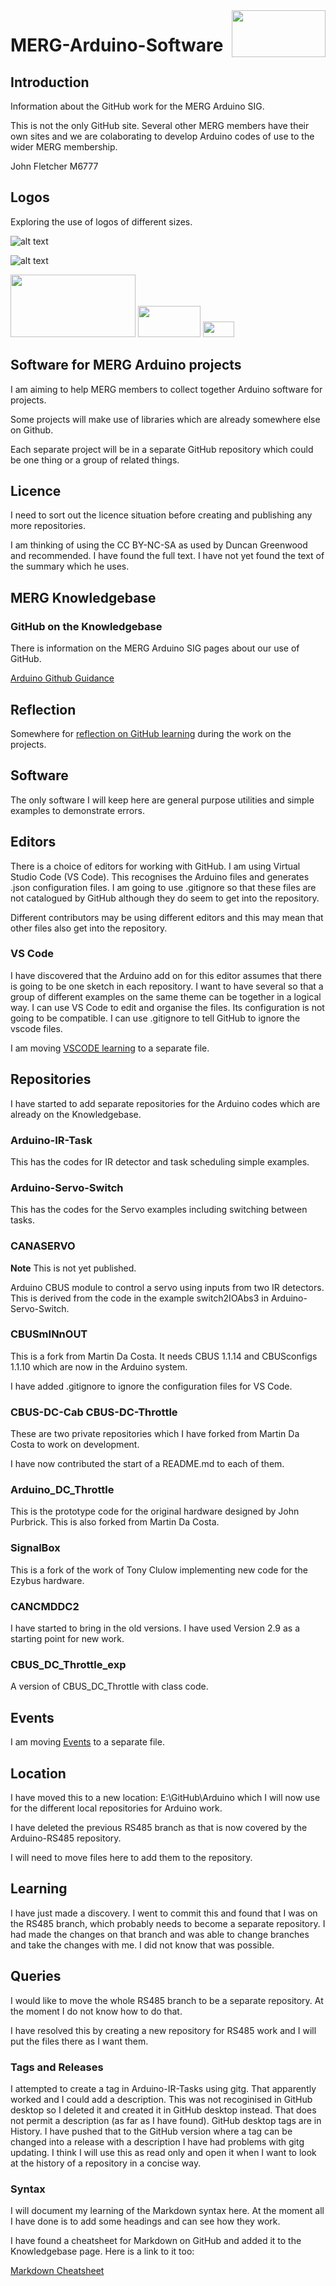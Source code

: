  <img align="right" src="arduino_merg_logo.png"  width="150" height="75">

 # MERG-Arduino-Software

 ## Introduction

 Information about the GitHub work for the MERG Arduino SIG.

 This is not the only GitHub site. Several other MERG members have their own sites and we are colaborating to develop Arduino codes of use to the wider MERG membership. 

 John Fletcher M6777

 ## Logos

 Exploring the use of logos of different sizes.

 ![alt text][MergLogo]

 ![alt text][ArduinoMergLogo]

 <img src="arduino_merg_logo.png" width="200" height="100">

 <img src="arduino_merg_logo.png" width="100" height="50">

 <img src="arduino_merg_logo.png" width="50" height="25">

 ## Software for MERG Arduino projects

 I am aiming to help MERG members to collect together Arduino software for projects.

 Some projects will make use of libraries which are already somewhere else on Github.

 Each separate project will be in a separate GitHub repository which could be one thing or a group of related things.

 ## Licence

 I need to sort out the licence situation before creating and publishing any more repositories.

 I am thinking of using the CC BY-NC-SA as used by Duncan Greenwood and recommended. I have found the full text. I have not yet found the text of the summary which he uses.

 ## MERG Knowledgebase

 ### GitHub on the Knowledgebase

 There is information on the MERG Arduino SIG pages about our use of GitHub.

 [Arduino Github Guidance](https://www.merg.org.uk/merg_wiki/doku.php?id=arduino:software:github)

 ## Reflection

 Somewhere for [reflection on GitHub learning](REFLECTION.md) during the work on the projects.
 
 ## Software

 The only software I will keep here are general purpose utilities and simple examples to demonstrate errors. 

 ## Editors

 There is a choice of editors for working with GitHub. I am using Virtual Studio Code (VS Code). This recognises the Arduino files and generates .json configuration files. I am going to use .gitignore so that these files are not catalogued by GitHub although they do seem to get into the repository.

 Different contributors may be using different editors and this may mean that other files also get into the repository.

 ### VS Code 

 I have discovered that the Arduino add on for this editor assumes that there is going to be one sketch in each repository. I want to have several so that a group of different examples on the same theme can be together in a logical way. I can use VS Code to edit and organise the files. Its configuration is not going to be compatible. I can use .gitignore to tell GitHub to ignore the vscode files.

 I am moving [VSCODE learning](VSCODE.md) to a separate file.

 ## Repositories

 I have started to add separate repositories for the Arduino codes which are already on the Knowledgebase.

 ### Arduino-IR-Task

 This has the codes for IR detector and task scheduling simple examples.

 ### Arduino-Servo-Switch

 This has the codes for the Servo examples including switching between tasks.

 ### CANASERVO 

 **Note** This is not yet published.

 Arduino CBUS module to control a servo using inputs from two IR detectors. This is derived from the code in the example switch2IOAbs3 in Arduino-Servo-Switch.

 ### CBUSmINnOUT

 This is a fork from Martin Da Costa.
 It needs CBUS 1.1.14 and CBUSconfigs 1.1.10 which are now in the Arduino system.

 I have added .gitignore to ignore the configuration files for VS Code.

 ### CBUS-DC-Cab CBUS-DC-Throttle

 These are two private repositories which I have forked from Martin Da Costa to work on development.

 I have now contributed the start of a README.md to each of them.

 ### Arduino_DC_Throttle

 This is the prototype code for the original hardware designed by John Purbrick. This is also forked from Martin Da Costa.

 ### SignalBox

 This is a fork of the work of Tony Clulow implementing new code for the Ezybus hardware.

 ### CANCMDDC2

 I have started to bring in the old versions. I have used Version 2.9 as a starting point for new work.

 ### CBUS_DC_Throttle_exp

 A version of CBUS_DC_Throttle with class code.

 ## Events

 I am moving [Events](EVENTS.md) to a separate file.

 
## Location

I have moved this to a new location: E:\GitHub\Arduino which I will now use for the different local repositories for Arduino work.

I have deleted the previous RS485 branch as that is now covered by the Arduino-RS485 repository.

I will need to move files here to add them to the repository.

## Learning

 I have just made a discovery. I went to commit this and found that I was on the RS485 branch, which probably needs to become a separate repository.
 I had made the changes on that branch and was able to change branches and take the changes with me. I did not know that was possible.

## Queries

I would like to move the whole RS485 branch to be a separate repository. At the moment I do not know how to do that.

I have resolved this by creating a new repository for RS485 work and I will put the files there as I want them.

### Tags and Releases

I attempted to create a tag in Arduino-IR-Tasks using gitg. That apparently worked and I could add a description.
This was not recoginised in GitHub desktop so I deleted it and created it in GitHub desktop instead. That does not permit a description (as far as I have found).
GitHub desktop tags are in History.
I have pushed that to the GitHub version where a tag can be changed into a release with a description
I have had problems with gitg updating. I think I will use this as read only and open it when I want to look at the history of a repository in a concise way.

### Syntax

I will document my learning of the Markdown syntax here.  At the moment all I have done is to add some headings and can see how they work.

I have found a cheatsheet for Markdown on GitHub and added it to the Knowledgebase page. Here is a link to it too:

[Markdown Cheatsheet](https://github.com/adam-p/markdown-here/wiki/Markdown-Cheatsheet)

[MergLogo]: merg_logo.png "MERG logo"
[ArduinoMergLogo]: arduino_merg_logo.png "Arduino MERG logo"




